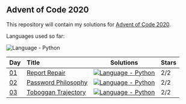 ## Advent of Code 2020

This repository will contain my solutions for [Advent of Code 2020](https://adventofcode.com/2020/).

Languages used so far:

![Language - Python](https://img.shields.io/badge/Python-3572A5.svg)

| Day | Title | Solutions | Stars |
| :- | :- | :-: | :- |
| [01](https://adventofcode.com/2020/day/1) | [Report Repair](day01/) | [![Language - Python](https://img.shields.io/badge/Python-3572A5.svg?style=for-the-badge)](day01/report-repair.py) | 2/2 |
| [02](https://adventofcode.com/2020/day/2) | [Password Philosophy](day02/) | [![Language - Python](https://img.shields.io/badge/Python-3572A5.svg?style=for-the-badge)](day02/password-philosophy.py) | 2/2 |
| [03](https://adventofcode.com/2020/day/3) | [Toboggan Trajectory](day03/) | [![Language - Python](https://img.shields.io/badge/Python-3572A5.svg?style=for-the-badge)](day03/toboggan-trajectory.py) | 2/2 |
